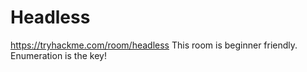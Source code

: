 # Headless
https://tryhackme.com/room/headless 
This room is beginner friendly. 
Enumeration is the key!
